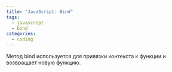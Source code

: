 ```yaml
---
title: "JavaScript: Bind"
tags: 
  - javascript
  - bind
categories:
  - coding      
---
```


Метод bind используется для привязки контекста к функции и возвращает новую функцию.
